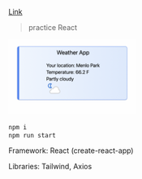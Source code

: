 [Link](https://adnjoo.github.io/weather-app/)

> practice React

<img src='./scrn.png' width='250px'>

```
npm i
npm run start
```

Framework: React (create-react-app)

Libraries: Tailwind, Axios
